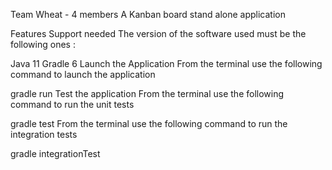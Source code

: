 Team Wheat - 4 members
A Kanban board stand alone application

Features
Support needed
The version of the software used must be the following ones :

Java 11
Gradle 6
Launch the Application
From the terminal use the following command to launch the application

gradle run
Test the application
From the terminal use the following command to run the unit tests

gradle test
From the terminal use the following command to run the integration tests

gradle integrationTest
